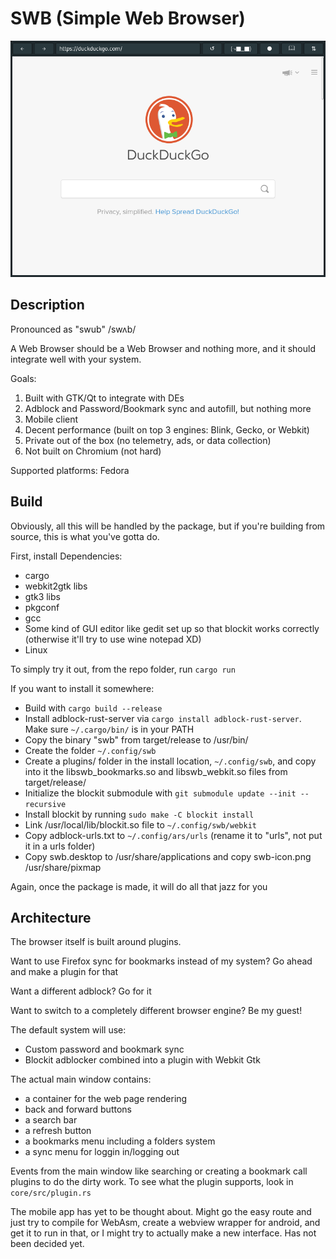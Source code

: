 # SWB (Simple Web Browser)

![Screenshot of Simple Web Browser on i3 (i.e. no menu bar)](./screenshot.png)

## Description

Pronounced as "swub" /swʌb/

A Web Browser should be a Web Browser and nothing more, and it should integrate well with your system.

Goals:
1. Built with GTK/Qt to integrate with DEs
2. Adblock and Password/Bookmark sync and autofill, but nothing more
3. Mobile client
4. Decent performance (built on top 3 engines: Blink, Gecko, or Webkit)
5. Private out of the box (no telemetry, ads, or data collection)
6. Not built on Chromium (not hard)

Supported platforms: Fedora

## Build

Obviously, all this will be handled by the package, but if you're building from source, this is what you've gotta do.

First, install Dependencies:
- cargo
- webkit2gtk libs
- gtk3 libs
- pkgconf
- gcc
- Some kind of GUI editor like gedit set up so that blockit works correctly (otherwise it'll try to use wine notepad XD)
- Linux

To simply try it out, from the repo folder, run `cargo run`

If you want to install it somewhere:
- Build with `cargo build --release`
- Install adblock-rust-server via `cargo install adblock-rust-server`. Make sure `~/.cargo/bin/` is in your PATH
- Copy the binary "swb" from target/release to /usr/bin/
- Create the folder `~/.config/swb`
- Create a plugins/ folder in the install location, `~/.config/swb`, and copy into it the libswb_bookmarks.so and libswb_webkit.so files from target/release/
- Initialize the blockit submodule with `git submodule update --init --recursive`
- Install blockit by running `sudo make -C blockit install`
- Link /usr/local/lib/blockit.so file to `~/.config/swb/webkit`
- Copy adblock-urls.txt to `~/.config/ars/urls` (rename it to "urls", not put it in a urls folder)
- Copy swb.desktop to /usr/share/applications and copy swb-icon.png /usr/share/pixmap

Again, once the package is made, it will do all that jazz for you

## Architecture

The browser itself is built around plugins.

Want to use Firefox sync for bookmarks instead of my system? Go ahead and make a plugin for that

Want a different adblock? Go for it

Want to switch to a completely different browser engine? Be my guest!

The default system will use:
- Custom password and bookmark sync
- Blockit adblocker combined into a plugin with Webkit Gtk

The actual main window contains:
- a container for the web page rendering
- back and forward buttons
- a search bar
- a refresh button
- a bookmarks menu including a folders system
- a sync menu for loggin in/logging out

Events from the main window like searching or creating a bookmark call plugins to do the dirty work. To see what the plugin supports, look in `core/src/plugin.rs`

The mobile app has yet to be thought about. Might go the easy route and just try to compile for WebAsm, create a webview wrapper for android, and get it to run in that, or I might try to actually make a new interface. Has not been decided yet.

